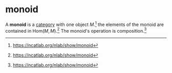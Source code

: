 # monoid

A **monoid** is a [category](./category-theory/category.md) with one object
$M$.[^1] the elements of the monoid are contained in $\text{Hom}(M, M)$.[^1] The
monoid's operation is composition.[^1]

[^1]: https://ncatlab.org/nlab/show/monoid
